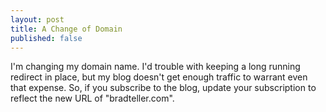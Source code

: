 ```yaml
---
layout: post
title: A Change of Domain
published: false
---
```


I'm changing my domain name. I'd trouble with keeping a long running redirect in place, but my blog doesn't get enough traffic to warrant even that expense. So, if you subscribe to the blog, update your subscription to reflect the new URL of "bradteller.com". 